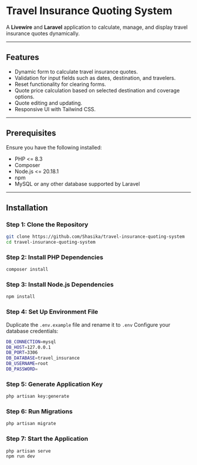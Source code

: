 
# Travel Insurance Quoting System

A **Livewire** and **Laravel** application to calculate, manage, and display travel insurance quotes dynamically.

---

## Features
- Dynamic form to calculate travel insurance quotes.
- Validation for input fields such as dates, destination, and travelers.
- Reset functionality for clearing forms.
- Quote price calculation based on selected destination and coverage options.
- Quote editing and updating.
- Responsive UI with Tailwind CSS.

---

## Prerequisites
Ensure you have the following installed:
- PHP <= 8.3
- Composer
- Node.js <= 20.18.1
- npm
- MySQL or any other database supported by Laravel

---

## Installation

### Step 1: Clone the Repository
```bash
git clone https://github.com/Shasika/travel-insurance-quoting-system
cd travel-insurance-quoting-system
```
### Step 2: Install PHP Dependencies
```bash
composer install
```
### Step 3: Install Node.js Dependencies
```bash
npm install
```
### Step 4: Set Up Environment File
Duplicate the `.env.example` file and rename it to `.env`
Configure your database credentials:
```bash
DB_CONNECTION=mysql
DB_HOST=127.0.0.1
DB_PORT=3306
DB_DATABASE=travel_insurance
DB_USERNAME=root
DB_PASSWORD=
```
### Step 5: Generate Application Key
```bash
php artisan key:generate
```
### Step 6: Run Migrations
```bash
php artisan migrate
```
### Step 7: Start the Application
```bash
php artisan serve
npm run dev
```
